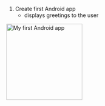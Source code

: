 1. Create first Android app
   - displays greetings to the user
<img src="https://github.com/korniykom/Android-Basics-with-Compose/assets/81708839/00b35366-b97c-4ffd-a2ee-e71b885c54f9" alt="My first Android app" width="200"/>
